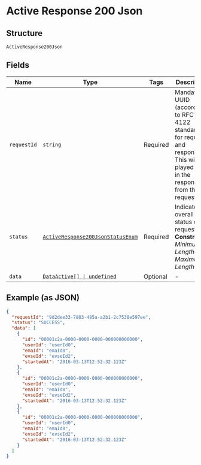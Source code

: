 
# Active Response 200 Json

## Structure

`ActiveResponse200Json`

## Fields

| Name | Type | Tags | Description |
|  --- | --- | --- | --- |
| `requestId` | `string` | Required | Mandatory UUID (according to RFC 4122 standards) for requests and responses. This will be played back in the response from the request. |
| `status` | [`ActiveResponse200JsonStatusEnum`](../../doc/models/active-response-200-json-status-enum.md) | Required | Indicates overall status of the request<br>**Constraints**: *Minimum Length*: `7`, *Maximum Length*: `7` |
| `data` | [`DataActive[] \| undefined`](../../doc/models/data-active.md) | Optional | - |

## Example (as JSON)

```json
{
  "requestId": "9d2dee33-7803-485a-a2b1-2c7538e597ee",
  "status": "SUCCESS",
  "data": [
    {
      "id": "00001c2a-0000-0000-0000-000000000000",
      "userId": "userId0",
      "emaId": "emaId8",
      "evseId": "evseId2",
      "startedAt": "2016-03-13T12:52:32.123Z"
    },
    {
      "id": "00001c2a-0000-0000-0000-000000000000",
      "userId": "userId0",
      "emaId": "emaId8",
      "evseId": "evseId2",
      "startedAt": "2016-03-13T12:52:32.123Z"
    },
    {
      "id": "00001c2a-0000-0000-0000-000000000000",
      "userId": "userId0",
      "emaId": "emaId8",
      "evseId": "evseId2",
      "startedAt": "2016-03-13T12:52:32.123Z"
    }
  ]
}
```

